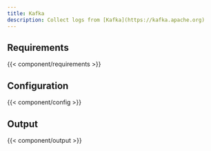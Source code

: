 ```yaml
---
title: Kafka
description: Collect logs from [Kafka](https://kafka.apache.org)
---
```


## Requirements

{{< component/requirements >}}

## Configuration

{{< component/config >}}

## Output

{{< component/output >}}
